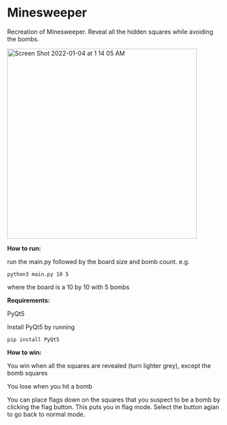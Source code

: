 # Minesweeper

Recreation of Minesweeper. Reveal all the hidden squares while avoiding the bombs.

<img width="442" alt="Screen Shot 2022-01-04 at 1 14 05 AM" src="https://user-images.githubusercontent.com/39889137/148036766-753d5e9c-f5df-41e1-9891-71a905c4a540.png">

**How to run:**

run the main.py followed by the board size and bomb count. e.g.

```
python3 main.py 10 5
```

where the board is a 10 by 10 with 5 bombs

**Requirements:**

PyQt5

Install PyQt5 by running
```
pip install PyQt5
```

**How to win:**

You win when all the squares are revealed (turn lighter grey), except the bomb squares

You lose when you hit a bomb

You can place flags down on the squares that you suspect to be a bomb by clicking the flag button. This puts you in flag mode. Select the button agian to go back to normal mode.
